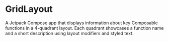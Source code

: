 # GridLayout
A Jetpack Compose app that displays information about key Composable functions in a 4-quadrant layout. Each quadrant showcases a function name and a short description using layout modifiers and styled text.
